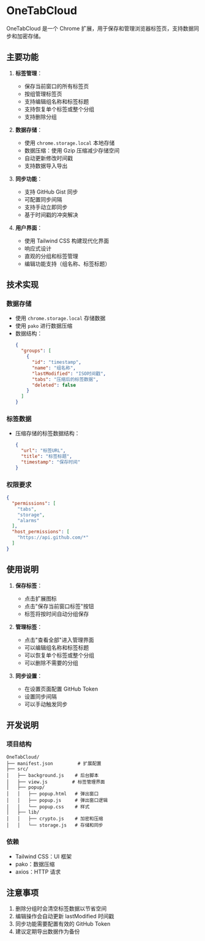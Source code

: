 # OneTabCloud

OneTabCloud 是一个 Chrome 扩展，用于保存和管理浏览器标签页，支持数据同步和加密存储。

## 主要功能

1. **标签管理**：
   - 保存当前窗口的所有标签页
   - 按组管理标签页
   - 支持编辑组名称和标签标题
   - 支持恢复单个标签或整个分组
   - 支持删除分组

2. **数据存储**：
   - 使用 `chrome.storage.local` 本地存储
   - 数据压缩：使用 Gzip 压缩减少存储空间
   - 自动更新修改时间戳
   - 支持数据导入导出

3. **同步功能**：
   - 支持 GitHub Gist 同步
   - 可配置同步间隔
   - 支持手动立即同步
   - 基于时间戳的冲突解决

4. **用户界面**：
   - 使用 Tailwind CSS 构建现代化界面
   - 响应式设计
   - 直观的分组和标签管理
   - 编辑功能支持（组名称、标签标题）

## 技术实现

### 数据存储
- 使用 `chrome.storage.local` 存储数据
- 使用 `pako` 进行数据压缩
- 数据结构：
  ```json
  {
    "groups": [
      {
        "id": "timestamp",
        "name": "组名称",
        "lastModified": "ISO时间戳",
        "tabs": "压缩后的标签数据",
        "deleted": false
      }
    ]
  }
  ```

### 标签数据
- 压缩存储的标签数据结构：
  ```json
  {
    "url": "标签URL",
    "title": "标签标题",
    "timestamp": "保存时间"
  }
  ```

### 权限要求
```json
{
  "permissions": [
    "tabs",
    "storage",
    "alarms"
  ],
  "host_permissions": [
    "https://api.github.com/*"
  ]
}
```

## 使用说明

1. **保存标签**：
   - 点击扩展图标
   - 点击"保存当前窗口标签"按钮
   - 标签将按时间自动分组保存

2. **管理标签**：
   - 点击"查看全部"进入管理界面
   - 可以编辑组名称和标签标题
   - 可以恢复单个标签或整个分组
   - 可以删除不需要的分组

3. **同步设置**：
   - 在设置页面配置 GitHub Token
   - 设置同步间隔
   - 可以手动触发同步

## 开发说明

### 项目结构
```
OneTabCloud/
├── manifest.json         # 扩展配置
├── src/
│   ├── background.js    # 后台脚本
│   ├── view.js         # 标签管理界面
│   ├── popup/
│   │   ├── popup.html   # 弹出窗口
│   │   ├── popup.js     # 弹出窗口逻辑
│   │   └── popup.css    # 样式
│   ├── lib/
│   │   ├── crypto.js    # 加密和压缩
│   │   └── storage.js   # 存储和同步
```

### 依赖
- Tailwind CSS：UI 框架
- pako：数据压缩
- axios：HTTP 请求

## 注意事项

1. 删除分组时会清空标签数据以节省空间
2. 编辑操作会自动更新 lastModified 时间戳
3. 同步功能需要配置有效的 GitHub Token
4. 建议定期导出数据作为备份